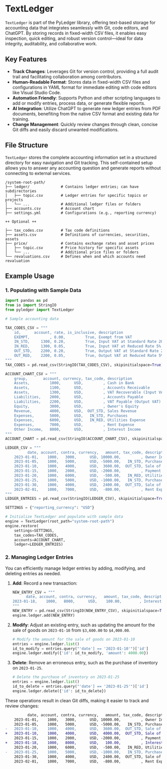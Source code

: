 # TextLedger

`TextLedger` is part of the PyLedger library, offering text-based storage for accounting data that integrates seamlessly with Git, code editors, and ChatGPT. By storing records in fixed-width CSV files, it enables easy inspection, quick editing, and robust version control—ideal for data integrity, auditability, and collaborative work.

## Key Features

- **Track Changes**: Leverages Git for version control, providing a full audit trail and facilitating collaboration among contributors.
- **Human-Readable Format**: Stores data in fixed-width CSV files and configurations in YAML format for immediate editing with code editors like Visual Studio Code.
- **Automation Friendly**: Supports Python and other scripting languages to add or modify entries, process data, or generate flexible reports.
- **AI Integration**: Utilize ChatGPT to generate new ledger entries from PDF documents, benefiting from the native CSV format and existing data for training.
- **Change Management**: Quickly review changes through clean, concise Git diffs and easily discard unwanted modifications.

## File Structure

`TextLedger` stores the complete accounting information set in a structured directory for easy navigation and Git tracking. This self-contained setup allows you to answer any accounting question and generate reports without connecting to external services.

```
/system-root-path/
├── ledger/              # Contains ledger entries; can have subdirectories
│   ├── topic.csv        # Ledger entries for specific topics or projects
│   └── ...              # Additional ledger files or folders
├── accounts.csv         # Account chart
├── settings.yml         # Configurations (e.g., reporting currency)

++ Optional ++

├── tax_codes.csv        # Tax code definitions
├── assets.csv           # Definitions of currencies, securities, assets
├── price/               # Contains exchange rates and asset prices
│   ├── topic.csv        # Price history for specific assets
│   └── ...              # Additional price files or folders
└── revaluations.csv     # Defines when and which accounts need revaluation
```

## Example Usage

### 1. Populating with Sample Data

```python
import pandas as pd
from io import StringIO
from pyledger import TextLedger

# Sample accounting data

TAX_CODES_CSV = """
    id,      account, rate, is_inclusive, description
    EXEMPT,         , 0.00,         True, Exempt from VAT
    IN_STD,     1300, 0.20,         True, Input VAT at Standard Rate 20%
    IN_RED,     1300, 0.05,         True, Input VAT at Reduced Rate 5%
    OUT_STD,    2200, 0.20,         True, Output VAT at Standard Rate 20%
    OUT_RED,    2200, 0.05,         True, Output VAT at Reduced Rate 5%
"""
TAX_CODES = pd.read_csv(StringIO(TAX_CODES_CSV), skipinitialspace=True)

ACCOUNT_CHART_CSV = """
    group,       account, currency, tax_code, description
    Assets,         1000,      USD,         , Cash in Bank
    Assets,         1100,      USD,         , Accounts Receivable
    Assets,         1300,      USD,         , VAT Recoverable (Input VAT)
    Liabilities,    2000,      USD,         , Accounts Payable
    Liabilities,    2200,      USD,         , VAT Payable (Output VAT)
    Equity,         3000,      USD,         , Owner's Equity
    Revenue,        4000,      USD,  OUT_STD, Sales Revenue
    Expenses,       5000,      USD,   IN_STD, Purchases
    Expenses,       6000,      USD,   IN_RED, Utilities Expense
    Expenses,       7000,      USD,         , Rent Expense
    Other Income,   8000,      USD,         , Interest Income
"""
ACCOUNT_CHART = pd.read_csv(StringIO(ACCOUNT_CHART_CSV), skipinitialspace=True)

LEDGER_CSV = """
          date, account, contra, currency,   amount, tax_code, description
    2023-01-01,    1000,   3000,      USD, 10000.00,         , Owner Investment
    2023-01-05,    1000,   5000,      USD, -5000.00,   IN_STD, Purchase of Equipment
    2023-01-10,    1000,   4000,      USD,  3600.00,  OUT_STD, Sale of Goods
    2023-01-15,    1000,   2000,      USD, -2000.00,         , Payment to Supplier
    2023-01-20,    1000,   6000,      USD,  -500.00,   IN_RED, Utilities Expense
    2023-01-25,    1000,   5000,      USD, -1000.00,   IN_STD, Purchase of Inventory
    2023-01-30,    1000,   4000,      USD,  2400.00,  OUT_STD, Sale of Goods
    2023-02-01,    1000,   7000,      USD,  -800.00,         , Rent Expense
"""
LEDGER_ENTRIES = pd.read_csv(StringIO(LEDGER_CSV), skipinitialspace=True)

SETTINGS = {"reporting_currency": "USD"}

# Initialize TextLedger and populate with sample data
engine = TextLedger(root_path="system-root-path")
engine.restore(
    settings=SETTINGS,
    tax_codes=TAX_CODES,
    accounts=ACCOUNT_CHART,
    ledger=LEDGER_ENTRIES)
```

### 2. Managing Ledger Entries

You can efficiently manage ledger entries by adding, modifying, and deleting entries as needed.

1. **Add**: Record a new transaction:

    ```python
    NEW_ENTRY_CSV = """
          date, account, contra, currency,   amount, tax_code, description
    2023-01-18,    1000,   8000,      USD,    100.00,        , Interest Income
    """
    NEW_ENTRY = pd.read_csv(StringIO(NEW_ENTRY_CSV), skipinitialspace=True)
    engine.ledger.add(NEW_ENTRY)
    ```

2. **Modify**: Adjust an existing entry, such as updating the amount for the sale of goods on `2023-01-10` from `$3,600.00` to `$4,000.00`.

    ```python
    # Modify the amount for the sale of goods on 2023-01-10
    entries = engine.ledger.list()
    id_to_modify = entries.query("'date'] == '2023-01-10'")['id']
    engine.ledger.modify({'id': id_to_modify, 'amount': 4000.00})
    ```

3. **Delete**: Remove an erroneous entry, such as the purchase of inventory on `2023-01-25`.

    ```python
    # Delete the purchase of inventory on 2023-01-25
    entries = engine.ledger.list()
    id_to_delete = entries.query("'date'] == '2023-01-25'")['id']
    engine.ledger.delete({'id': id_to_delete})
    ```

These operations result in clean Git diffs, making it easier to track and review changes:

```diff
          date, account, contra, currency,   amount, tax_code, description
    2023-01-01,    1000,   3000,      USD, 10000.00,         , Owner Investment
    2023-01-05,    1000,   5000,      USD, -5000.00,   IN_STD, Purchase of Equipment
-   2023-01-10,    1000,   4000,      USD,  3600.00,  OUT_STD, Sale of Goods
+   2023-01-10,    1000,   4000,      USD,  4000.00,  OUT_STD, Sale of Goods
    2023-01-15,    1000,   2000,      USD, -2000.00,         , Payment to Supplier
+   2023-01-18,    1000,   8000,      USD,   100.00,         , Interest Income
    2023-01-20,    1000,   6000,      USD,  -500.00,   IN_RED, Utilities Expense
-   2023-01-25,    1000,   5000,      USD, -1000.00,   IN_STD, Purchase of Inventory
    2023-01-30,    1000,   4000,      USD,  2400.00,  OUT_STD, Sale of Goods
    2023-02-01,    1000,   7000,      USD,  -800.00,         , Rent Expense
```
